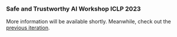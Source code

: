 ### Safe and Trustworthy AI Workshop ICLP 2023

More information will be available shortly.
Meanwhile, check out the [previous iteration](https://www.doc.ic.ac.uk/~chs219/stai-workshop/).

<!--
**safeandtrustworthyai/safeandtrustworthyai** is a ✨ _special_ ✨ repository because its `README.md` (this file) appears on your GitHub profile.

Here are some ideas to get you started:

- 🔭 I’m currently working on ...
- 🌱 I’m currently learning ...
- 👯 I’m looking to collaborate on ...
- 🤔 I’m looking for help with ...
- 💬 Ask me about ...
- 📫 How to reach me: ...
- 😄 Pronouns: ...
- ⚡ Fun fact: ...
-->
